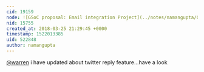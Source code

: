 ```yaml
---
cid: 19159
node: ![GSoC proposal: Email integration Project](../notes/namangupta/02-17-2018/gsoc-proposal)
nid: 15755
created_at: 2018-03-25 21:29:45 +0000
timestamp: 1522013385
uid: 522848
author: namangupta
---
```


[@warren](/profile/warren) i have updated about twitter reply feature...have a look
